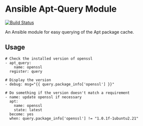 # Ansible Apt-Query Module

[![Build Status](https://travis-ci.org/george-buckerfield/ansible-apt-query.svg?branch=master)](https://travis-ci.org/george-buckerfield/ansible-apt-query)

An Ansible module for easy querying of the Apt package cache.

## Usage

```
# Check the installed version of openssl
- apt_query:
    name: openssl
  register: query

# Display the version
- debug: msg="{{ query.package_info['openssl'] }}"

# Do something if the version doesn't match a requirement
- name: update openssl if necessary
  apt:
    name: openssl
    state: latest
  become: yes
  when: query.package_info['openssl'] != "1.0.1f-1ubuntu2.21"
```
